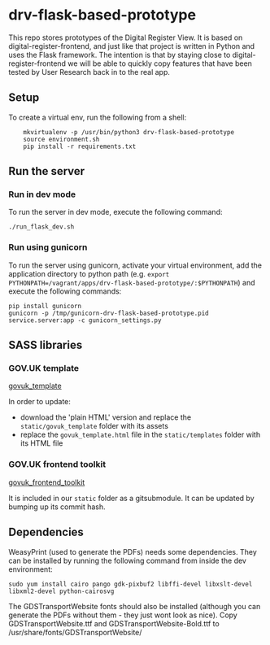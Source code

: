 # drv-flask-based-prototype

This repo stores prototypes of the Digital Register View. It is based on digital-register-frontend, and just like that project is written in Python and uses the Flask framework. The intention is that by staying close to digital-register-frontend we will be able to quickly copy features that have been tested by User Research back in to the real app.

## Setup

To create a virtual env, run the following from a shell:

```
    mkvirtualenv -p /usr/bin/python3 drv-flask-based-prototype
    source environment.sh
    pip install -r requirements.txt
```

## Run the server

### Run in dev mode

To run the server in dev mode, execute the following command:

    ./run_flask_dev.sh

### Run using gunicorn

To run the server using gunicorn, activate your virtual environment, add the application directory to python path
(e.g. `export PYTHONPATH=/vagrant/apps/drv-flask-based-prototype/:$PYTHONPATH`) and execute the following commands:

    pip install gunicorn
    gunicorn -p /tmp/gunicorn-drv-flask-based-prototype.pid service.server:app -c gunicorn_settings.py

## SASS libraries

### GOV.UK template

[govuk_template](http://alphagov.github.io/govuk_template/)

In order to update:
* download the 'plain HTML' version and replace the `static/govuk_template` folder with its assets
* replace the `govuk_template.html` file in the `static/templates` folder with its HTML file

### GOV.UK frontend toolkit

[govuk_frontend_toolkit](https://github.com/alphagov/govuk_frontend_toolkit)

It is included in our `static` folder as a gitsubmodule. It can be updated by bumping up its commit hash.

## Dependencies

WeasyPrint (used to generate the PDFs) needs some dependencies. They can be installed by running the following command from inside the dev environment:

`sudo yum install cairo pango gdk-pixbuf2 libffi-devel libxslt-devel libxml2-devel python-cairosvg`

The GDSTransportWebsite fonts should also be installed (although you can generate the PDFs without them - they just wont look as nice). Copy GDSTransportWebsite.ttf and GDSTransportWebsite-Bold.ttf to /usr/share/fonts/GDSTransportWebsite/
